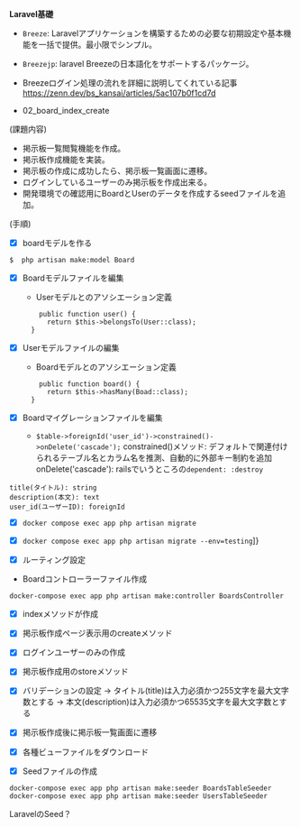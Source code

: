**Laravel基礎**

- `Breeze`: Laravelアプリケーションを構築するための必要な初期設定や基本機能を一括で提供。最小限でシンプル。
- `Breezejp`: laravel Breezeの日本語化をサポートするパッケージ。

- Breezeログイン処理の流れを詳細に説明してくれている記事
https://zenn.dev/bs_kansai/articles/5ac107b0f1cd7d


- 02_board_index_create

(課題内容)
- 掲示板一覧閲覧機能を作成。
- 掲示板作成機能を実装。
- 掲示板の作成に成功したら、掲示板一覧画面に遷移。
- ログインしているユーザーのみ掲示板を作成出来る。
- 開発環境での確認用にBoardとUserのデータを作成するseedファイルを追加。

(手順)
- [x] boardモデルを作る
```
$  php artisan make:model Board
```
- [x] Boardモデルファイルを編集
  - Userモデルとのアソシエーション定義
  ```
      public function user() {
        return $this->belongsTo(User::class);
    }
  ```

- [x] Userモデルファイルの編集
  - Boardモデルとのアソシエーション定義
  ```
      public function board() {
        return $this->hasMany(Boad::class);
    }
  ```

- [x] Boardマイグレーションファイルを編集
  -  `$table->foreignId('user_id')->constrained()->onDelete('cascade');`
    constrained()メソッド: デフォルトで関連付けられるテーブル名とカラム名を推測、自動的に外部キー制約を追加
    onDelete('cascade'): railsでいうところの`dependent: :destroy`


```
title(タイトル): string
description(本文): text
user_id(ユーザーID): foreignId
```

- [x] `docker compose exec app php artisan migrate`
- [x] `docker compose exec app php artisan migrate --env=testing`]}

- [x] ルーティング設定 

- Boardコントローラーファイル作成
```
docker-compose exec app php artisan make:controller BoardsController
```
  - [x] indexメソッドが作成
  - [x] 掲示板作成ページ表示用のcreateメソッド
  - [x] ログインユーザーのみの作成
  - [x] 掲示板作成用のstoreメソッド
  - [x] バリデーションの設定
    → タイトル(title)は入力必須かつ255文字を最大文字数とする
    → 本文(description)は入力必須かつ65535文字を最大文字数とする
  - [x] 掲示板作成後に掲示板一覧画面に遷移

- [x] 各種ビューファイルをダウンロード

- [x] Seedファイルの作成
```
docker-compose exec app php artisan make:seeder BoardsTableSeeder
docker-compose exec app php artisan make:seeder UsersTableSeeder
```
LaravelのSeed？
